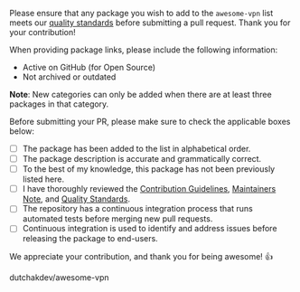 Please ensure that any package you wish to add to the `awesome-vpn` list meets our [quality standards](https://github.com/dutchakdev/awesome-vpn/blob/main/CONTRIBUTING.md#quality-standards) before submitting a pull request. Thank you for your contribution!

When providing package links, please include the following information:
- Active on GitHub (for Open Source)
- Not archived or outdated

**Note**: New categories can only be added when there are at least three packages in that category.

Before submitting your PR, please make sure to check the applicable boxes below:

- [ ] The package has been added to the list in alphabetical order.
- [ ] The package description is accurate and grammatically correct.
- [ ] To the best of my knowledge, this package has not been previously listed here.
- [ ] I have thoroughly reviewed the [Contribution Guidelines](https://github.com/dutchakdev/awesome-vpn/blob/main/CONTRIBUTING.md#contribution-guidelines), [Maintainers Note](https://github.com/dutchakdev/awesome-vpn/blob/main/CONTRIBUTING.md#maintainers), and [Quality Standards](https://github.com/dutchakdev/awesome-vpn/blob/main/CONTRIBUTING.md#quality-standards).
- [ ] The repository has a continuous integration process that runs automated tests before merging new pull requests.
- [ ] Continuous integration is used to identify and address issues before releasing the package to end-users.

We appreciate your contribution, and thank you for being awesome! :+1:

dutchakdev/awesome-vpn